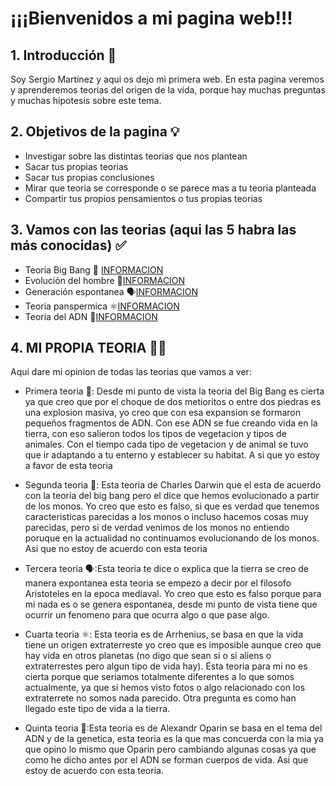 # ¡¡¡Bienvenidos a mi pagina web!!!
## 1. Introducción 🎯
Soy Sergio Martínez y aqui os dejo mi primera web.
En esta pagina veremos y aprenderemos teorias del origen de la vida, porque hay muchas preguntas y muchas hipotesis sobre este tema.
## 2. Objetivos de la pagina 💡
- Investigar sobre las distintas teorias que nos plantean
- Sacar tus propias teorias
- Sacar tus propias conclusiones
- Mirar que teoria se corresponde o se parece mas a tu teoria planteada
- Compartir tus propios pensamientos o tus propias teorias
## 3. Vamos con las teorias (aqui las 5 habra las más conocidas) ✅
- Teoria Big Bang 🤯 [INFORMACION](00.Teoria_BIg_Bang/Informacion.md)
- Evolución del hombre 🐒[INFORMACION](01.Teoria_Charles_Darwin/README.md)
- Generación espontanea 🗣️[INFORMACION](02.Teoria_Generación_Espontanea/README.md)
- Teoria panspermica ⚛️[INFORMACION](03.Teoria_panspermica/README.md)
- Teoria del ADN 🧬[INFORMACION](04.Teoria_del_ADN/README.md)

## 4. MI PROPIA TEORIA 🧑‍💻
Aqui dare mi opinion de todas las teorias que vamos a ver:

- Primera teoria 🤯: Desde mi punto de vista la teoria del Big Bang es cierta ya que creo que por el choque de dos metioritos o entre dos piedras es una explosion masiva, yo creo que con esa expansion se formaron pequeños fragmentos de ADN. Con ese ADN se fue creando vida en la tierra, con eso salieron todos los tipos de vegetacion y tipos de animales. Con el tiempo cada tipo de vegetacion y de animal se tuvo que ir adaptando a tu enterno y establecer su habitat. A si que yo estoy a favor de esta teoria

- Segunda teoria 🐒: Esta teoria de Charles Darwin que el esta de acuerdo con la teoria del big bang pero el dice que hemos evolucionado a partir de los monos. Yo creo que esto es falso, si que es verdad que tenemos caracteristicas parecidas a los monos o incluso hacemos cosas muy parecidas, pero si de verdad venimos de los monos no entiendo poruque en la actualidad no continuamos evolucionando de los monos. Asi que no estoy de acuerdo con esta teoria

- Tercera teoria 🗣️:Esta teoria te dice o explica que la tierra se creo de manera expontanea esta teoria se empezo a decir por el filosofo Aristoteles en la epoca mediaval. Yo creo que esto es falso porque para mi nada es o se genera espontanea, desde mi punto de vista tiene que ocurrir un fenomeno para que ocurra algo o que pase algo.

- Cuarta teoria ⚛️: Esta teoria es de Arrhenius, se basa en que la vida tiene un origen extraterreste yo creo que es imposible aunque creo que hay vida en otros planetas (no digo que sean si o si aliens o extraterrestes pero algun tipo de vida hay). Esta teoria para mi no es cierta porque que seriamos totalmente diferentes a lo que somos actualmente, ya que si hemos visto fotos o algo relacionado con los extraterrete no somos nada parecido. Otra pregunta es como han llegado este tipo de vida a la tierra.

- Quinta teoria 🧬:Esta teoria es de Alexandr Oparin se basa en el tema del ADN y de la genetica, esta teoria es la que mas concuerda con la mia ya que opino lo mismo que Oparin pero cambiando algunas cosas ya que como he dicho antes por el ADN se forman cuerpos de vida. Asi que estoy de acuerdo con esta teoria.